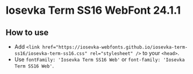 # Iosevka Term SS16 WebFont 24.1.1

## How to use

- Add `<link href="https://iosevka-webfonts.github.io/iosevka-term-ss16/iosevka-term-ss16.css" rel="stylesheet" />` to your `<head>`.
- Use `fontFamily: 'Iosevka Term SS16 Web'` or `font-family: 'Iosevka Term SS16 Web'`.

